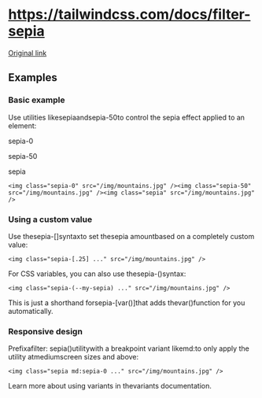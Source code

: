 # https://tailwindcss.com/docs/filter-sepia

[Original link](https://tailwindcss.com/docs/filter-sepia)

## Examples

### Basic example

Use utilities likesepiaandsepia-50to control the sepia effect applied to an element:

sepia-0

sepia-50

sepia

```
<img class="sepia-0" src="/img/mountains.jpg" /><img class="sepia-50" src="/img/mountains.jpg" /><img class="sepia" src="/img/mountains.jpg" />
```

### Using a custom value

Use thesepia-[<value>]syntaxto set thesepia amountbased on a completely custom value:

```
<img class="sepia-[.25] ..." src="/img/mountains.jpg" />
```

For CSS variables, you can also use thesepia-(<custom-property>)syntax:

```
<img class="sepia-(--my-sepia) ..." src="/img/mountains.jpg" />
```

This is just a shorthand forsepia-[var(<custom-property>)]that adds thevar()function for you automatically.

### Responsive design

Prefixafilter: sepia()utilitywith a breakpoint variant likemd:to only apply the utility atmediumscreen sizes and above:

```
<img class="sepia md:sepia-0 ..." src="/img/mountains.jpg" />
```

Learn more about using variants in thevariants documentation.
